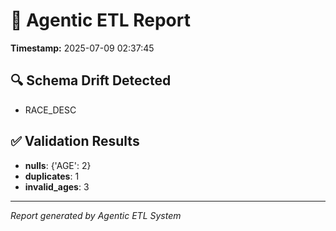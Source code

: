 # 🧠 Agentic ETL Report

**Timestamp:** 2025-07-09 02:37:45

## 🔍 Schema Drift Detected
- RACE_DESC

## ✅ Validation Results
- **nulls**: {'AGE': 2}
- **duplicates**: 1
- **invalid_ages**: 3

---
_Report generated by Agentic ETL System_
